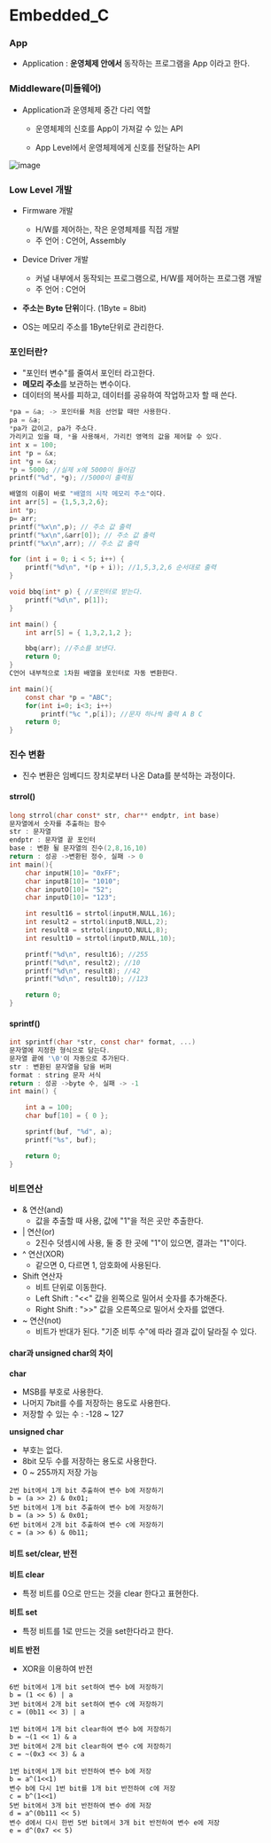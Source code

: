 # Embedded_C  

### App
- Application : **운영체제 안에서** 동작하는 프로그램을 App 이라고 한다.

### Middleware(미들웨어)  
- Application과 운영체제 중간 다리 역할
  
    - 운영체제의 신호를 App이 가져갈 수 있는 API
  
    - App Level에서 운영체제에게 신호를 전달하는 API
  
![image](https://github.com/kghees/Embedded_C/assets/92205960/e5cec51b-306c-42c0-85d9-d715ae2d8637)

### Low Level 개발  
- Firmware 개발
  - H/W를 제어하는, 작은 운영체제를 직접 개발
  - 주 언어 : C언어, Assembly
- Device Driver 개발
  - 커널 내부에서 동작되는 프로그램으로, H/W를 제어하는 프로그램 개발
  - 주 언어 : C언어

- **주소는 Byte 단위**이다. (1Byte = 8bit)
- OS는 메모리 주소를 1Byte단위로 관리한다.

### 포인터란?
- "포인터 변수"를 줄여서 포인터 라고한다.
- **메모리 주소**를 보관하는 변수이다.
- 데이터의 복사를 피하고, 데이터를 공유하여 작업하고자 할 때 쓴다.
```c
*pa = &a; -> 포인터를 처음 선언할 때만 사용한다.
pa = &a;
*pa가 값이고, pa가 주소다.
가리키고 있을 때, *을 사용해서, 가리킨 영역의 값을 제어할 수 있다.
int x = 100;
int *p = &x;
int *g = &x;
*p = 5000; //실제 x에 5000이 들어감
printf("%d", *g); //5000이 출력됨
```
```c
배열의 이름이 바로 "배열의 시작 메모리 주소"이다.
int arr[5] = {1,5,3,2,6};
int *p;
p= arr;
printf("%x\n",p); // 주소 값 출력
printf("%x\n",&arr[0]); // 주소 값 출력
printf("%x\n",arr); // 주소 값 출력

for (int i = 0; i < 5; i++) {
	printf("%d\n", *(p + i)); //1,5,3,2,6 순서대로 출력 
}
```
```c
void bbq(int* p) { //포인터로 받는다.
	printf("%d\n", p[1]);
}

int main() {
	int arr[5] = { 1,3,2,1,2 };

	bbq(arr); //주소를 보낸다.
	return 0;
}
C언어 내부적으로 1차원 배열을 포인터로 자동 변환한다.
```
```c
int main(){
	const char *p = "ABC";
	for(int i=0; i<3; i++)
		printf("%c ",p[i]); //문자 하나씩 출력 A B C
	return 0;
}
```
### 진수 변환  
- 진수 변환은 임베디드 장치로부터 나온 Data를 분석하는 과정이다.
#### strrol()  
```c
long strrol(char const* str, char** endptr, int base)
문자열에서 숫자를 추출하는 함수
str : 문자열
endptr : 문자열 끝 포인터
base : 변환 될 문자열의 진수(2,8,16,10)
return : 성공 ->변환된 정수, 실패 -> 0
int main(){
	char inputH[10]= "0xFF";
	char inputB[10]= "1010";
	char inputO[10]= "52";
	char inputD[10]= "123";

	int result16 = strtol(inputH,NULL,16);
	int result2 = strtol(inputB,NULL,2);
	int result8 = strtol(inputO,NULL,8);
	int result10 = strtol(inputD,NULL,10);

	printf("%d\n", result16); //255
	printf("%d\n", result2); //10
	printf("%d\n", result8); //42
	printf("%d\n", result10); //123

	return 0;
}
```
#### sprintf()  
```c
int sprintf(char *str, const char* format, ...)
문자열에 지정한 형식으로 담는다.
문자열 끝에 '\0'이 자동으로 추가된다.
str : 변환된 문자열을 담을 버퍼
format : string 문자 서식
return : 성공 ->byte 수, 실패 -> -1
int main() {

	int a = 100;
	char buf[10] = { 0 };

	sprintf(buf, "%d", a);
	printf("%s", buf);

	return 0;
}
```
### 비트연산  
- & 연산(and)
  - 값을 추출할 때 사용, 값에 "1"을 적은 곳만 추출한다.
- | 연산(or)
  - 2진수 덧셈시에 사용, 둘 중 한 곳에 "1"이 있으면, 결과는 "1"이다.
- ^ 연산(XOR)
  - 같으면 0, 다르면 1, 암호화에 사용된다.
- Shift 연산자
  - 비트 단위로 이동한다.
  - Left Shift : "<<" 값을 왼쪽으로 밀어서 숫자를 추가해준다.
  - Right Shift : ">>" 값을 오른쪽으로 밀어서 숫자를 없앤다.
- ~ 연산(not)
  - 비트가 반대가 된다. "기준 비투 수"에 따라 결과 값이 달라질 수 있다.

#### char과 unsigned char의 차이  
**char**  
- MSB를 부호로 사용한다.
- 나머지 7bit를 수를 저장하는 용도로 사용한다.
- 저장할 수 있는 수 : -128 ~ 127

**unsigned char**  
- 부호는 없다.
- 8bit 모두 수를 저장하는 용도로 사용한다.
- 0 ~ 255까지 저장 가능

```
2번 bit에서 1개 bit 추출하여 변수 b에 저장하기
b = (a >> 2) & 0x01;
5번 bit에서 1개 bit 추출하여 변수 b에 저장하기
b = (a >> 5) & 0x01;
6번 bit에서 2개 bit 추출하여 변수 c에 저장하기
c = (a >> 6) & 0b11; 
```
#### 비트 set/clear, 반전  

**비트 clear**  
- 특정 비트를 0으로 만드는 것을 clear 한다고 표현한다.
  
**비트 set**
  
- 특정 비트를 1로 만드는 것을 set한다라고 한다.

**비트 반전**
  
- XOR을 이용하여 반전
```
6번 bit에서 1개 bit set하여 변수 b에 저장하기
b = (1 << 6) | a
3번 bit에서 2개 bit set하여 변수 c에 저장하기
c = (0b11 << 3) | a

1번 bit에서 1개 bit clear하여 변수 b에 저장하기
b = ~(1 << 1) & a
3번 bit에서 2개 bit clear하여 변수 c에 저장하기
c = ~(0x3 << 3) & a

1번 bit에서 1개 bit 반전하여 변수 b에 저장
b = a^(1<<1)
변수 b에 다시 1번 bit를 1개 bit 반전하여 c에 저장
c = b^(1<<1)
5번 bit에서 3개 bit 반전하여 변수 d에 저장
d = a^(0b111 << 5)
변수 d에서 다시 한번 5번 bit에서 3개 bit 반전하여 변수 e에 저장
e = d^(0x7 << 5)
```
